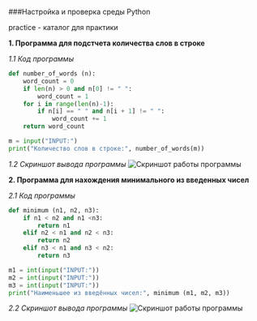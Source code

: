 ###Настройка и проверка среды Python

practice - каталог для практики

__1. Программа для подстчета количества слов в строке__

_1.1 Код программы_
```python
def number_of_words (n):
    word_count = 0
    if len(n) > 0 and n[0] != " ":
        word_count = 1
    for i in range(len(n)-1):
        if n[i] == " " and n[i + 1] != " ":
            word_count += 1
    return word_count

m = input("INPUT:")
print("Количество слов в строке:", number_of_words(m))
```
_1.2 Скриншот вывода программы_
![Скриншот работы программы](./image/first_program.PNG)

__2. Программа для нахождения минимального из введенных чисел__

_2.1 Код программы_
```python
def minimum (n1, n2, n3):
    if n1 < n2 and n1 <n3:
        return n1
    elif n2 < n1 and n2 < n3:
        return n2
    elif n3 < n1 and n3 < n2:
        return n3

m1 = int(input("INPUT:"))
m2 = int(input("INPUT:"))
m3 = int(input("INPUT:"))
print("Наименьшее из введённых чисел:", minimum (m1, m2, m3))
```
_2.2 Скриншот вывода программы_
![Скриншот работы программы](./image/second_program.PNG)
